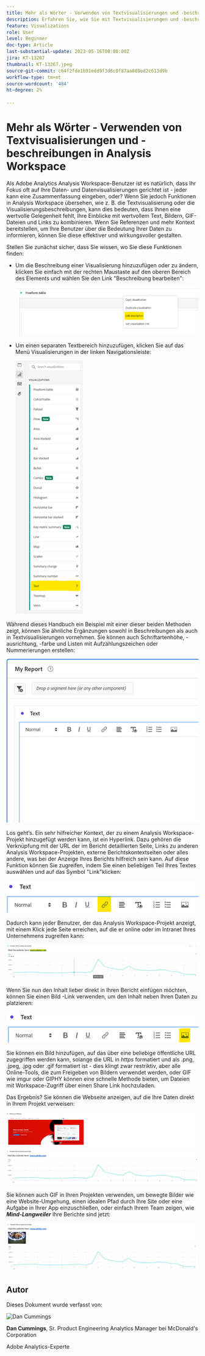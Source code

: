 ```yaml
---
title: Mehr als Wörter - Verwenden von Textvisualisierungen und -beschreibungen in Analysis Workspace
description: Erfahren Sie, wie Sie mit Textvisualisierungen und -beschreibungen in Projekten eine optimierte Analysis Workspace für Ihre Endbenutzer erstellen können.
feature: Visualizations
role: User
level: Beginner
doc-type: Article
last-substantial-update: 2023-05-16T00:00:00Z
jira: KT-13267
thumbnail: KT-13267.jpeg
source-git-commit: c64f2fde1b91edd9f3d6c0f87aa889ed2c613d9b
workflow-type: tm+mt
source-wordcount: '484'
ht-degree: 2%

---
```



# Mehr als Wörter - Verwenden von Textvisualisierungen und -beschreibungen in Analysis Workspace

Als Adobe Analytics Analysis Workspace-Benutzer ist es natürlich, dass Ihr Fokus oft auf Ihre Daten- und Datenvisualisierungen gerichtet ist - jeder kann eine Zusammenfassung eingeben, oder? Wenn Sie jedoch Funktionen in Analysis Workspace übersehen, wie z. B. die Textvisualisierung oder die Visualisierungsbeschreibungen, kann dies bedeuten, dass Ihnen eine wertvolle Gelegenheit fehlt, Ihre Einblicke mit wertvollem Text, Bildern, GIF-Dateien und Links zu kombinieren. Wenn Sie Referenzen und mehr Kontext bereitstellen, um Ihre Benutzer über die Bedeutung Ihrer Daten zu informieren, können Sie diese effektiver und wirkungsvoller gestalten.

Stellen Sie zunächst sicher, dass Sie wissen, wo Sie diese Funktionen finden:

- Um die Beschreibung einer Visualisierung hinzuzufügen oder zu ändern, klicken Sie einfach mit der rechten Maustaste auf den oberen Bereich des Elements und wählen Sie den Link &quot;Beschreibung bearbeiten&quot;:

   ![Text 01](assets/t01.png)


- Um einen separaten Textbereich hinzuzufügen, klicken Sie auf das Menü Visualisierungen in der linken Navigationsleiste:

   ![Text 02](assets/t02.png)

Während dieses Handbuch ein Beispiel mit einer dieser beiden Methoden zeigt, können Sie ähnliche Ergänzungen sowohl in Beschreibungen als auch in Textvisualisierungen vornehmen. Sie können auch Schriftartenhöhe, -ausrichtung, -farbe und Listen mit Aufzählungszeichen oder Nummerierungen erstellen:

![Text 03](assets/t03.png)

Los geht‘s. Ein sehr hilfreicher Kontext, der zu einem Analysis Workspace-Projekt hinzugefügt werden kann, ist ein Hyperlink. Dazu gehören die Verknüpfung mit der URL der im Bericht detaillierten Seite, Links zu anderen Analysis Workspace-Projekten, externe Berichtskontextseiten oder alles andere, was bei der Anzeige Ihres Berichts hilfreich sein kann. Auf diese Funktion können Sie zugreifen, indem Sie einen beliebigen Teil Ihres Textes auswählen und auf das Symbol &quot;Link&quot;klicken:

![Text 04](assets/t04.png)

Dadurch kann jeder Benutzer, der das Analysis Workspace-Projekt anzeigt, mit einem Klick jede Seite erreichen, auf die er online oder im Intranet Ihres Unternehmens zugreifen kann:

![text 05](assets/t05.png)

Wenn Sie nun den Inhalt lieber direkt in Ihren Bericht einfügen möchten, können Sie einen Bild -Link verwenden, um den Inhalt neben Ihren Daten zu platzieren:

![text 06](assets/t06.png)

Sie können ein Bild hinzufügen, auf das über eine beliebige öffentliche URL zugegriffen werden kann, solange die URL in *https* formatiert und als .png, .jpeg, .jpg oder .gif formatiert ist - dies klingt zwar restriktiv, aber alle Online-Tools, die zum Freigeben von Bildern verwendet werden, oder GIF wie imgur oder GIPHY können eine schnelle Methode bieten, um Dateien mit Workspace-Zugriff über einen Share Link hochzuladen.

Das Ergebnis? Sie können die Webseite anzeigen, auf die Ihre Daten direkt in Ihrem Projekt verweisen:

![Text 07](assets/t07.png)

Sie können auch GIF in Ihren Projekten verwenden, um bewegte Bilder wie eine Website-Umgehung, einen idealen Pfad durch Ihre Site oder eine Aufgabe in Ihrer App einzuschließen, oder einfach Ihrem Team zeigen, wie ***Mind-Langweiler*** Ihre Berichte sind jetzt:

![text 08](assets/t08.png)

## Autor

Dieses Dokument wurde verfasst von:

![Dan Cummings](assets/text09.png)

**Dan Cummings**, Sr. Product Engineering Analytics Manager bei McDonald&#39;s Corporation

Adobe Analytics-Experte








